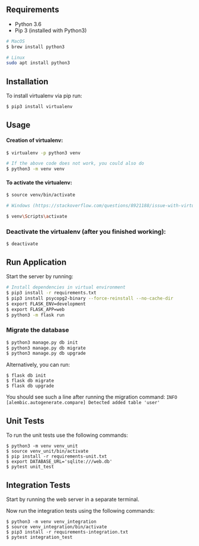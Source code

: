 ## Requirements
* Python 3.6
* Pip 3 (installed with Python3)

```bash
# MacOS
$ brew install python3

# Linux
sudo apt install python3
```

## Installation
To install virtualenv via pip run:
```bash
$ pip3 install virtualenv
```

## Usage
#### Creation of virtualenv:
```bash
$ virtualenv -p python3 venv

# If the above code does not work, you could also do
$ python3 -m venv venv
```

#### To activate the virtualenv:
```bash
$ source venv/bin/activate

# Windows (https://stackoverflow.com/questions/8921188/issue-with-virtualenv-cannot-activate)

$ venv\Scripts\activate
```

### Deactivate the virtualenv (after you finished working):
```
$ deactivate
```

## Run Application
Start the server by running:
```bash
# Install dependencies in virtual environment
$ pip3 install -r requirements.txt
$ pip3 install psycopg2-binary --force-reinstall --no-cache-dir
$ export FLASK_ENV=development
$ export FLASK_APP=web
$ python3 -m flask run
```

### Migrate the database
```bash
$ python3 manage.py db init
$ python3 manage.py db migrate
$ python3 manage.py db upgrade
```

Alternatively, you can run:
```
$ flask db init
$ flask db migrate
$ flask db upgrade
```
You should see such a line after running the migration command: `INFO  [alembic.autogenerate.compare] Detected added table 'user'`

## Unit Tests
To run the unit tests use the following commands:
```
$ python3 -m venv venv_unit
$ source venv_unit/bin/activate
$ pip install -r requirements-unit.txt
$ export DATABASE_URL='sqlite:///web.db'
$ pytest unit_test
```
## Integration Tests
Start by running the web server in a separate terminal.

Now run the integration tests using the following commands:
```
$ python3 -m venv venv_integration
$ source venv_integration/bin/activate
$ pip3 install -r requirements-integration.txt
$ pytest integration_test
```

